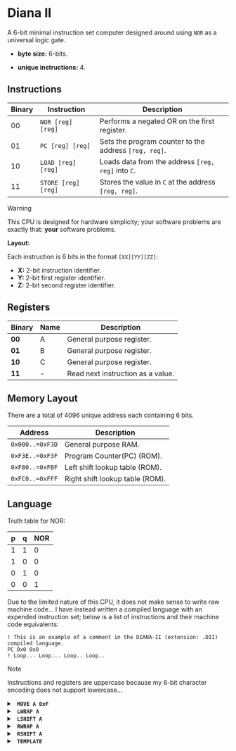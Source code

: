 # Diana II

A 6-bit minimal instruction set computer designed around using `NOR` as a universal logic gate.

- **byte size:** 6-bits.

- **unique instructions:** 4.


## Instructions

| Binary |      Instruction     |  Description  |
|--------|----------------------|---------------|
|   00   |  `NOR [reg] [reg]`   |  Performs a negated OR on the first register. |
|   01   |  `PC [reg] [reg]`    |  Sets the program counter to the address `[reg, reg]`. |
|   10   |  `LOAD [reg] [reg]`  |  Loads data from the address `[reg, reg]` into `C`. |
|   11   |  `STORE [reg] [reg]` |  Stores the value in `C` at the address `[reg, reg]`. |

> [!Warning]
> This CPU is designed for hardware simplicity; your software problems are exactly that: **your** software problems.


**Layout:**

Each instruction is 6 bits in the format `[XX][YY][ZZ]`:

- **X:** 2-bit instruction identifier.
- **Y:** 2-bit first register identifier.
- **Z:** 2-bit second register identifier.


## Registers

| Binary | Name | Description |
|--------|------|-------------|
| **00** |   A  | General purpose register. |
| **01** |   B  | General purpose register. |
| **10** |   C  | General purpose register. |
| **11** |   -  | Read next instruction as a value. |


## Memory Layout

There are a total of 4096 unique address each containing 6 bits.

|     Address     |  Description  |
|-----------------|---------------|
| `0x000..=0xF3D` | General purpose RAM. |
| `0xF3E..=0xF3F` | Program Counter(PC) (ROM). |
| `0xF80..=0xFBF` | Left shift lookup table (ROM). |
| `0xFC0..=0xFFF` | Right shift lookup table (ROM). |


## Language

Truth table for NOR:

| p | q | NOR |
|---|---|-----|
| 1 | 1 |  0  |
| 1 | 0 |  0  |
| 0 | 1 |  0  |
| 0 | 0 |  1  |

Due to the limited nature of this CPU, it does not make sense to write raw machine code...
I have instead written a compiled language with an expended instruction set; below is a list of instructions and their machine code equivalents:


```DII
! This is an example of a comment in the DIANA-II (extension: .DII) compiled language.
PC 0x0 0x0
! Loop... Loop... Loop.. Loop..
```

> [!Note]
> Instructions and registers are uppercase because my 6-bit character encoding does not support lowercase...


<details>
  <summary><b><code> MOVE A 0xF </code></b></summary>
&nbsp;

The `MOVE` instruction is used to copy a value from the second register or immediate value to the first register.


**This can be done with:**

1. `NOR A 11-11-11`

2. `NOR A 0xF`

3. `NOR A A`

**Example:**
```
00-00-11
11-11-11
00-00-11
00-11-11
00-00-00
```

</details>


<details>
  <summary><b><code> LWRAP A </code></b></summary>
&nbsp;

This instruction shifts and wraps the bits in the provided register one position to the left; the resulting value is stored in `C`.

> **Note:** This is done using the lookup table at `0xF80..=0xFBF`.

**This can be done with:**

1. `LOAD 11-11-10 A`

**Example:**
```
10-11-00
11-11-10
```

</details>


<details>
  <summary><b><code> LSHIFT A </code></b></summary>
&nbsp;

This instruction shifts the bits in the provided register one position to the left, filling the rightmost bit with 0; the result is stored in `C`.

> **Note:** This is done using the lookup table at `0xF80..=0xFBF`.

**This can be done with:**

1. `LOAD 11-11-10 A`

2. `NOR C C`

3. `NOR C 00-00-01`

**Example:**
```
10-11-00
11-11-10
00-10-10
00-10-11
00-00-01
```

</details>


<details>
  <summary><b><code> RWRAP A </code></b></summary>
&nbsp;

This instruction shifts and wraps the bits in the provided register one position to the right; the resulting value is stored in `C`.

> **Note:** This is done using the lookup table at `0xFC0..=0xFFF`.

**This can be done with:**

1. `LOAD 11-11-11 A`

**Example:**
```
10-11-00
11-11-11
```

</details>


<details>
  <summary><b><code> RSHIFT A </code></b></summary>
&nbsp;

This instruction shifts the bits in the provided register one position to the right, filling the leftmost bit with 0; the result is stored in `C`.

> **Note:** This is done using the lookup table at `0xFC0..=0xFFF`.

**This can be done with:**

1. `LOAD 11-11-11 A`

2. `NOR C C`

3. `NOR C 10-00-00`

**Example:**
```
10-11-00
11-11-11
00-10-10
00-10-11
10-00-00
```

</details>


<details>
  <summary><b><code> TEMPLATE </code></b></summary>
&nbsp;

This is not an instruction, just a template for all other definitions.


**This can be done with:**

1. `NAME [reg] [reg]`

**Example:**
```
00-00-10
```

</details>
